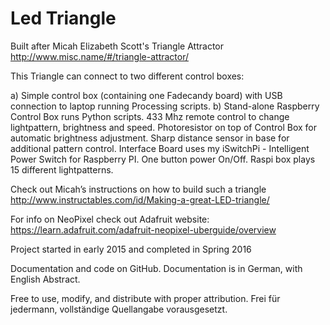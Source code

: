 # Led Triangle
Built after Micah Elizabeth Scott's Triangle Attractor
http://www.misc.name/#/triangle-attractor/

This Triangle can connect to two different control boxes:

a) Simple control box (containing one Fadecandy board) with USB connection to laptop running Processing scripts.
b) Stand-alone Raspberry Control Box runs Python scripts. 433 Mhz remote control to change lightpattern, brightness and speed. Photoresistor on top of Control Box for automatic brightness adjustment.
Sharp distance sensor in base for additional pattern control.
Interface Board uses my iSwitchPi - Intelligent Power Switch for Raspberry PI. One button power On/Off.
Raspi box plays 15 different lightpatterns.

Check out Micah’s instructions on how to build such a triangle
http://www.instructables.com/id/Making-a-great-LED-triangle/

For info on NeoPixel check out Adafruit website:
https://learn.adafruit.com/adafruit-neopixel-uberguide/overview

Project started in early 2015 and completed in Spring 2016

Documentation and code on GitHub. 
Documentation is in German, with English Abstract.  

Free to use, modify, and distribute with proper attribution.
Frei für jedermann, vollständige Quellangabe vorausgesetzt.

